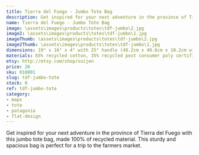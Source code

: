 ```yaml
---
title: Tierra del Fuego - Jumbo Tote Bag
description: Get inspired for your next adventure in the province of Tierra del Fuego with this jumbo tote bag, made 100% of recycled material.
name: Tierra del Fuego - Jumbo Tote Bag
image: \assets\images\products\totes\tdf-jumbo\2.jpg
image2: \assets\images\products\totes\tdf-jumbo\1.jpg
imageThumb: \assets\images\products\totes\tdf-jumbo\2.jpg
image2Thumb: \assets\images\products\totes\tdf-jumbo\1.jpg
dimensions: 19" x 16" x 4" with 25" handle (48.2cm x 40.6cm x 10.2cm with 63.5cm handle)
materials: 65% recycled cotton, 35% recycled post consumer poly certified
etsy: http://etsy.com/shop/soijen
price: 26
sku: 010001
slug: tdf-jumbo-tote
stock: 0
ref: tdf-jumbo-tote
category:
- maps
- tote
- patagonia
- flat-design
---
```

Get inspired for your next adventure in the province of Tierra del Fuego with this jumbo tote bag, made 100% of recycled material. This sturdy and spacious bag is perfect for a trip to the farmers market.
